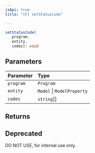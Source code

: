 ```yaml
---
jsApi: true
title: "[F] setStatusCode"

---
```

```ts
setStatusCode(
   program, 
   entity, 
   codes): void
```

## Parameters

| Parameter | Type |
| :------ | :------ |
| `program` | `Program` |
| `entity` | `Model` \| `ModelProperty` |
| `codes` | `string`[] |

## Returns

## Deprecated

DO NOT USE, for internal use only.
